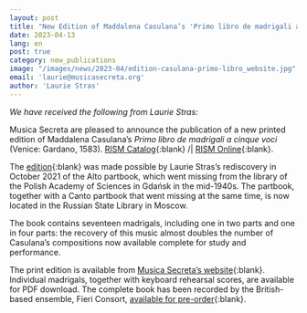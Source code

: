 ```yaml
---
layout: post
title: "New Edition of Maddalena Casulana’s 'Primo libro de madrigali a cinque voci'"
date: 2023-04-13
lang: en
post: true
category: new_publications
image: "/images/news/2023-04/edition-casulana-primo-libro_website.jpg"
email: 'laurie@musicasecreta.org'
author: 'Laurie Stras'
---
```


_We have received the following from Laurie Stras:_

Musica Secreta are pleased to announce the publication of a new printed edition of Maddalena Casulana’s _Primo libro de madrigali a cinque voci_ (Venice: Gardano, 1583). [RISM Catalog](https://opac.rism.info/search?id=990009169&View=rism){:blank} /| [RISM Online](https://rism.online/sources/990009169){:blank}.

The [edition](https://opac.rism.info/search?id=lit50007322&View=rism){:blank} was made possible by Laurie Stras’s rediscovery in October 2021 of the Alto partbook, which went missing from the library of the Polish Academy of Sciences in Gdańsk in the mid-1940s. The partbook, together with a Canto partbook that went missing at the same time, is now located in the Russian State Library in Moscow.

The book contains seventeen madrigals, including one in two parts and one in four parts: the recovery of this music almost doubles the number of Casulana’s compositions now available complete for study and performance. 

The print edition is available from [Musica Secreta’s website](https://musicasecreta.org/product/five-voice-madrigals-casulana-complete){:blank}. Individual madrigals, together with keyboard rehearsal scores, are available for PDF download. The complete book has been recorded by the British-based ensemble, Fieri Consort, [available for pre-order](https://www.fiericonsort.co.uk/shop/p/theexcellenceofwomen){:blank}. 
